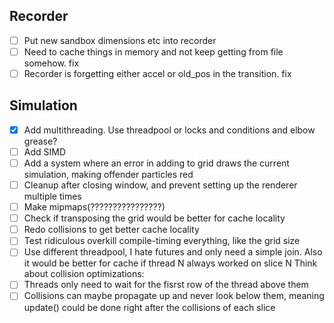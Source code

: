 ## Recorder
- [ ] Put new sandbox dimensions etc into recorder
- [ ] Need to cache things in memory and not keep getting from file somehow. fix
- [ ] Recorder is forgetting either accel or old_pos in the transition. fix

## Simulation
- [x] Add multithreading. Use threadpool or locks and conditions and elbow grease?
- [ ] Add SIMD
- [ ] Add a system where an error in adding to grid draws the current simulation, making offender particles red
- [ ] Cleanup after closing window, and prevent setting up the renderer multiple times
- [ ] Make mipmaps(????????????????)
- [ ] Check if transposing the grid would be better for cache locality
- [ ] Redo collisions to get better cache locality
- [ ] Test ridiculous overkill compile-timing everything, like the grid size
- [ ] Use different threadpool, I hate futures and only need a simple join. Also it would be better for cache if thread N always worked on slice N
Think about collision optimizations:
- [ ] Threads only need to wait for the fisrst row of the thread above them
- [ ] Collisions can maybe propagate up and never look below them, meaning update() could be done right after the collisions of each slice